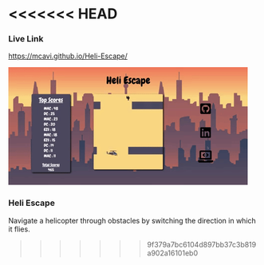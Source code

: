 
<<<<<<< HEAD
=======
### Live Link
https://mcavi.github.io/Heli-Escape/

![Heli Escape](HeliGif.gif)

### Heli Escape
Navigate a helicopter through obstacles by switching the direction in which it flies.
>>>>>>> 9f379a7bc6104d897bb37c3b819a902a16101eb0
